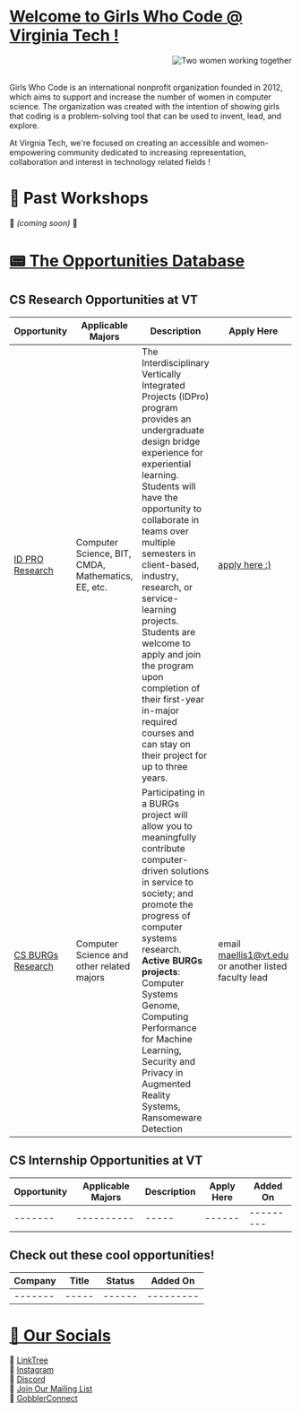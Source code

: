 # <u> Welcome to Girls Who Code @ Virginia Tech ! </u>

<img src="https://github.com/GWC-VT/GWC-VT/assets/153964685/e98c7a34-89c3-4856-b75d-78a4667dbb64" align="right" alt="Two women working together">
<br></br>
<p align="left">
Girls Who Code is an international nonprofit organization founded in 2012, which aims to support and increase the number of women in computer science. The organization was created with the intention of showing girls that coding is a problem-solving tool that can be used to invent, lead, and explore. 

  At Virgnia Tech, we're focused on creating an accessible and women-empowering community dedicated to increasing representation, collaboration and interest in technology related fields !
</p>

# 🔨 Past Workshops 
🚧 *(coming soon)*  🚧

# <u> 📟 The Opportunities Database </u>


## CS Research Opportunities at VT

| Opportunity | Applicable Majors | Description | Apply Here | Added On |
| ------- | ----------| ----- | ------ |--------- |
| [ID PRO Research](https://idproenge.wp.prod.es.cloud.vt.edu/program-overview/)  | Computer Science, BIT, CMDA, Mathematics, EE, etc. | The Interdisciplinary Vertically Integrated Projects (IDPro) program provides an undergraduate design bridge experience for experiential learning. Students will have the opportunity to collaborate in teams over multiple semesters in client-based, industry, research, or service-learning projects. Students are welcome to apply and join the program upon completion of their first-year in-major required courses and can stay on their project for up to three years. | [apply here :)](https://docs.google.com/forms/d/e/1FAIpQLSexW5XpGuQCCPsKtTKRrCl0yz8nj1lqlblxrajFygwWzwl4dw/viewform) |12/23/23|
| [CS BURGs Research](https://cs.vt.edu/research/research-areas/systems/burgs.html) |Computer Science and other related majors| Participating in a BURGs project will allow you to meaningfully contribute computer-driven solutions in service to society; and promote the progress of computer systems research. **Active BURGs projects**: Computer Systems Genome, Computing Performance for Machine Learning, Security and Privacy in Augmented Reality Systems, Ransomeware Detection | email maellis1@vt.edu or another listed faculty lead |12/23/23|

## CS Internship Opportunities at VT
| Opportunity | Applicable Majors | Description | Apply Here | Added On |
| ------- | ----------| ----- | ------ |--------- |
| ------- | ----------| ----- | ------ |--------- |

## Check out these cool opportunities!
| Company  | Title | Status | Added On |
| -------| ----- | ------ |--------- |
| -------| ----- | ------ |--------- |

# <u> 🎨 Our Socials </u>
💌 [LinkTree](https://linktr.ee/girlswhocodevtech) <br>
💌 [Instagram](https://www.instagram.com/girlswhocodevt/) <br>
💌 [Discord](https://discord.com/invite/jcZRvEadHq) <br>
💌 [Join Our Mailing List](https://docs.google.com/forms/d/e/1FAIpQLSdXkLPPLqduzUtDj7vjDWKLkPug0d9kVpHKwDikVJ566Xv7bw/viewform) <br>
💌 [GobblerConnect](https://gobblerconnect.vt.edu/)

<!---
GWC-VT/GWC-VT is a ✨ special ✨ repository because its `README.md` (this file) appears on your GitHub profile.
You can click the Preview link to take a look at your changes.
--->
